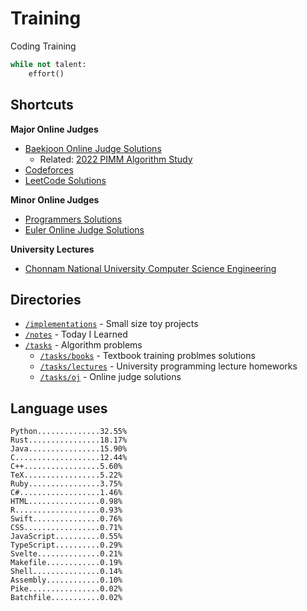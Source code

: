 # Training
Coding Training

```python
while not talent:
    effort()
```

## Shortcuts
**Major Online Judges**
* [Baekjoon Online Judge Solutions](./tasks/oj/boj/)
  * Related: [2022 PIMM Algorithm Study](https://github.com/rootachieve/Algorithm-study)
* [Codeforces](./tasks/oj/codeforces/)
* [LeetCode Solutions](./tasks/oj/leetcode/)

**Minor Online Judges**
* [Programmers Solutions](./tasks/oj/programmers)
* [Euler Online Judge Solutions](./tasks/oj/euleroj)

**University Lectures**
* [Chonnam National University Computer Science Engineering](./tasks/lectures/jnu/)

## Directories
* [`/implementations`](./implementations/) - Small size toy projects
* [`/notes`](./notes/) - Today I Learned
* [`/tasks`](./tasks/) - Algorithm problems
  * [`/tasks/books`](./tasks/books/) - Textbook training problmes solutions
  * [`/tasks/lectures`](./tasks/lectures/) - University programming lecture homeworks
  * [`/tasks/oj`](./tasks/oj/) - Online judge solutions

## Language uses
```
Python..............32.55%
Rust................18.17%
Java................15.90%
C...................12.44%
C++.................5.60%
TeX.................5.22%
Ruby................3.75%
C#..................1.46%
HTML................0.98%
R...................0.93%
Swift...............0.76%
CSS.................0.71%
JavaScript..........0.55%
TypeScript..........0.29%
Svelte..............0.21%
Makefile............0.19%
Shell...............0.14%
Assembly............0.10%
Pike................0.02%
Batchfile...........0.02%
```
